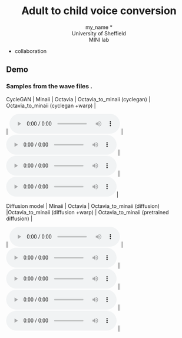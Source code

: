 # <center> Adult to child voice conversion </center>

<center> my_name *</center> 

<center> University of Sheffield </center>

<center> MINI lab </center>

* collaboration 
 
<!--  ### Introduction-->

  
<!-- ## Model Overview-->
<!--img src="imgs/model.png" alt="My architecture diagram" /-->


## Demo
### Samples from the wave files .
CycleGAN
| Minaii | Octavia | Octavia_to_minaii (cyclegan) | Octavia_to_minaii (cyclegan +warp) | 

| <audio src="audios/minaii_o.wav" controls preload></audio> | <audio src="audios/octavia_o.wav" controls preload></audio> | <audio src="audios/octavia_to_minaii_cyclegan.wav" controls preload></audio> | <audio src="audio/octavia_to_minaii_cyclegan_warp.wav" controls preload></audio>|

Diffusion model
| Minaii | Octavia | Octavia_to_minaii (diffusion) |Octavia_to_minaii (diffusion +warp) | Octavia_to_minaii (pretrained diffusion) | 

| <audio src="audios/minaii_o_diff.wav" controls preload></audio> | <audio src="audios/octavia_o_diff.wav" controls preload></audio> | <audio src="audios/oct_to_minaii_diff.wav" controls preload></audio> | <audio src="audios/oct_to_minaii_diff_warp.wav" controls preload></audio> |<audio src="audios/oct_to_minaii_diff_pretrained.wav" controls preload></audio> | 

